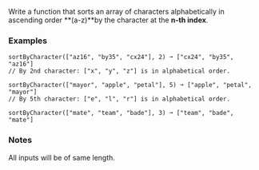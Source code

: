 Write a function that sorts an array of characters alphabetically in ascending order **(a-z)**by the character at the **n-th index**.


### Examples ###
    sortByCharacter(["az16", "by35", "cx24"], 2) ➞ ["cx24", "by35", "az16"]
    // By 2nd character: ["x", "y", "z"] is in alphabetical order.

    sortByCharacter(["mayor", "apple", "petal"], 5) ➞ ["apple", "petal", "mayor"]
    // By 5th character: ["e", "l", "r"] is in alphabetical order.

    sortByCharacter(["mate", "team", "bade"], 3) ➞ ["team", "bade", "mate"]


### Notes ###
All inputs will be of same length.